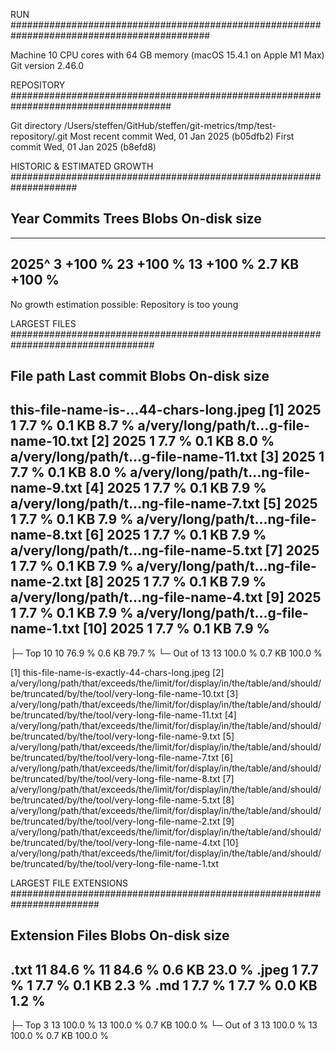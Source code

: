 
RUN ############################################################################################

Machine                    10 CPU cores with 64 GB memory (macOS 15.4.1 on Apple M1 Max)
Git version                2.46.0

REPOSITORY #####################################################################################

Git directory              /Users/steffen/GitHub/steffen/git-metrics/tmp/test-repository/.git
Most recent commit         Wed, 01 Jan 2025 (b05dfb2)
First commit               Wed, 01 Jan 2025 (b8efd8)

HISTORIC & ESTIMATED GROWTH ####################################################################

Year        Commits                  Trees                  Blobs           On-disk size
------------------------------------------------------------------------------------------------
------------------------------------------------------------------------------------------------
2025^             3  +100 %             23  +100 %             13  +100 %         2.7 KB  +100 %
------------------------------------------------------------------------------------------------
No growth estimation possible: Repository is too young

LARGEST FILES ##################################################################################

File path                              Last commit          Blobs           On-disk size
------------------------------------------------------------------------------------------------
this-file-name-is-...44-chars-long.jpeg [1]   2025              1   7.7 %         0.1 KB   8.7 %
a/very/long/path/t...g-file-name-10.txt [2]   2025              1   7.7 %         0.1 KB   8.0 %
a/very/long/path/t...g-file-name-11.txt [3]   2025              1   7.7 %         0.1 KB   8.0 %
a/very/long/path/t...ng-file-name-9.txt [4]   2025              1   7.7 %         0.1 KB   7.9 %
a/very/long/path/t...ng-file-name-7.txt [5]   2025              1   7.7 %         0.1 KB   7.9 %
a/very/long/path/t...ng-file-name-8.txt [6]   2025              1   7.7 %         0.1 KB   7.9 %
a/very/long/path/t...ng-file-name-5.txt [7]   2025              1   7.7 %         0.1 KB   7.9 %
a/very/long/path/t...ng-file-name-2.txt [8]   2025              1   7.7 %         0.1 KB   7.9 %
a/very/long/path/t...ng-file-name-4.txt [9]   2025              1   7.7 %         0.1 KB   7.9 %
a/very/long/path/t...g-file-name-1.txt [10]   2025              1   7.7 %         0.1 KB   7.9 %
------------------------------------------------------------------------------------------------
├─ Top 10                                                      10  76.9 %         0.6 KB  79.7 %
└─ Out of 13                                                   13 100.0 %         0.7 KB 100.0 %

[1] this-file-name-is-exactly-44-chars-long.jpeg
[2] a/very/long/path/that/exceeds/the/limit/for/display/in/the/table/and/should/be/truncated/by/the/tool/very-long-file-name-10.txt
[3] a/very/long/path/that/exceeds/the/limit/for/display/in/the/table/and/should/be/truncated/by/the/tool/very-long-file-name-11.txt
[4] a/very/long/path/that/exceeds/the/limit/for/display/in/the/table/and/should/be/truncated/by/the/tool/very-long-file-name-9.txt
[5] a/very/long/path/that/exceeds/the/limit/for/display/in/the/table/and/should/be/truncated/by/the/tool/very-long-file-name-7.txt
[6] a/very/long/path/that/exceeds/the/limit/for/display/in/the/table/and/should/be/truncated/by/the/tool/very-long-file-name-8.txt
[7] a/very/long/path/that/exceeds/the/limit/for/display/in/the/table/and/should/be/truncated/by/the/tool/very-long-file-name-5.txt
[8] a/very/long/path/that/exceeds/the/limit/for/display/in/the/table/and/should/be/truncated/by/the/tool/very-long-file-name-2.txt
[9] a/very/long/path/that/exceeds/the/limit/for/display/in/the/table/and/should/be/truncated/by/the/tool/very-long-file-name-4.txt
[10] a/very/long/path/that/exceeds/the/limit/for/display/in/the/table/and/should/be/truncated/by/the/tool/very-long-file-name-1.txt

LARGEST FILE EXTENSIONS ########################################################################

Extension                            Files                  Blobs           On-disk size
------------------------------------------------------------------------------------------------
.txt                                    11  84.6 %             11  84.6 %         0.6 KB  23.0 %
.jpeg                                    1   7.7 %              1   7.7 %         0.1 KB   2.3 %
.md                                      1   7.7 %              1   7.7 %         0.0 KB   1.2 %
------------------------------------------------------------------------------------------------
├─ Top 3                                13 100.0 %             13 100.0 %         0.7 KB 100.0 %
└─ Out of 3                             13 100.0 %             13 100.0 %         0.7 KB 100.0 %

